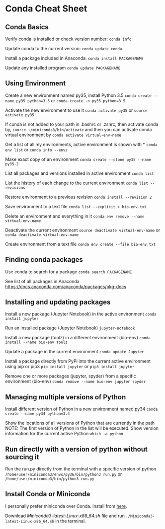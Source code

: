 # Conda Cheat Sheet


## Conda Basics

Verify conda is installed or check version number:
`conda info`

Update conda to the current version:
`conda update conda`

Install a package included in Anaconda:
`conda install PACKAGENAME`

Update any installed program
`conda update PACKAGENAME`


## Using Environment

Create a new environment named py35, install Python 3.5
`conda create --name py35 python=3.5`
or
`conda create -n py35 python=3.5`

Activate the new environment to use it
`conda activate py35`
or
`source activate py35`

If conda is not added to your path in .bashrc or .zshrc, then activate conda by,
`source ~/miniconda3/bin/activate` and then you can activate conda virtual environment by `conda activate virtual-env-name`

Get a list of all my environments, active environment is shown with *
`conda env list`
or
`conda info --envs`

Make exact copy of an environment
`conda create --clone py35 --name py35-2`

List all packages and versions installed in active environment
`conda list`

List the history of each change to the current environment
`conda list --revisions`

Restore environment to a previous revision
`conda install --revision 2`

Save environment to a text file
`conda list --explicit > bio-env.txt`

Delete an environment and everything in it
`conda env remove --name virtual-env-name`

Deactivate the current environment
`source deactivate virtual-env-name`
or
`conda deactivate virtual-env-name`

Create environment from a text file
`conda env create --file bio-env.txt`


## Finding conda packages

Use conda to search for a package
`conda search PACKAGENAME`

See list of all packages in Anaconda
https://docs.anaconda.com/anaconda/packages/pkg-docs



## Installing and updating packages

Install a new package (Jupyter Notebook) in the active environment
`conda install jupyter`

Run an installed package (Jupyter Notebook)
`jupyter-notebook`

Install a new package (toolz) in a different environment (bio-env)
`conda install --name bio-env toolz`

Update a package in the current environment
`conda update Jupyter`


Install a package directly from PyPI into the current active environment using pip or pip3
`pip install jupyter`
or
`pip3 install jupyter`

Remove one or more packages (jupyter, spyder) from a specific environment (bio-env)
`conda remove --name bio-env jupyter spyder`



## Managing multiple versions of Python

Install different version of Python in
a new environment named py34
`conda create --name py34 python=3.4`

Show the locations of all versions of Python that are currently in the path
NOTE: The first version of Python in the list will be executed.
Show version information for the current active Python
`which -a python`

## Run directly with a version of python without sourcing it

Run the run.py directly from the terminal with a specific version of python
`/home/user/miniconda3/envs/py36/bin/python3 run.py`
or
`/home/user/miniconda3/bin/python3 run.py`


## Install Conda or Miniconda

I personally prefer miniconda over Conda. Install from [here](https://duckduckgo.com "Miniconda").

Download *Miniconda3-latest-Linux-x86_64.sh* file and run `./Miniconda3-latest-Linux-x86_64.sh` in the terminal.